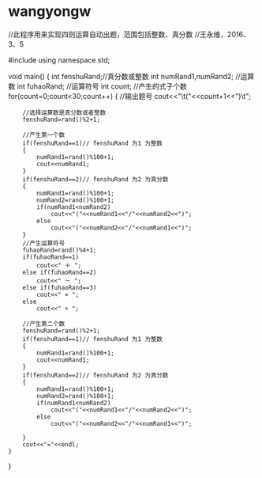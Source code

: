 # wangyongw
//此程序用来实现四则运算自动出题，范围包括整数、真分数
//王永维，2016、3、5

#include<iostream>
using namespace std;

void main()
{
	int fenshuRand;//真分数或整数
	int numRand1,numRand2;   //运算数
	int fuhaoRand; //运算符号
	int count;     //产生的式子个数
	for(count=0;count<30;count++)
	{
		//输出题号
		cout<<"\t("<<count+1<<")\t";
			
		//选择运算数是真分数或者整数
		fenshuRand=rand()%2+1;

		//产生第一个数
		if(fenshuRand==1)// fenshuRand 为1 为整数
		{
			numRand1=rand()%100+1;
			cout<<numRand1;
		}
		if(fenshuRand==2)// fenshuRand 为2 为真分数
		{
			numRand1=rand()%100+1;
			numRand2=rand()%100+1;
			if(numRand1<numRand2)
				cout<<"("<<numRand1<<"/"<<numRand2<<")";
			else
				cout<<"("<<numRand2<<"/"<<numRand1<<")";
		}
		//产生运算符号
		fuhaoRand=rand()%4+1;
		if(fuhaoRand==1)
			cout<<" ＋ ";
		else if(fuhaoRand==2)
			cout<<" － ";
		else if(fuhaoRand==3)
			cout<<" × ";
		else
			cout<<" ÷ ";

		//产生第二个数
		fenshuRand=rand()%2+1;
		if(fenshuRand==1)// fenshuRand 为1 为整数
		{
			numRand1=rand()%100+1;
			cout<<numRand1;
		}
		if(fenshuRand==2)// fenshuRand 为2 为真分数
		{
			numRand1=rand()%100+1;
			numRand2=rand()%100+1;
			if(numRand1<numRand2)
				cout<<"("<<numRand1<<"/"<<numRand2<<")";
			else
				cout<<"("<<numRand2<<"/"<<numRand1<<")";

		}
		cout<<"="<<endl;
	}
}
